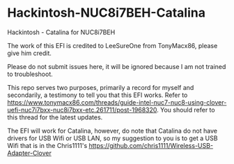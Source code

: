 # Hackintosh-NUC8i7BEH-Catalina
Hackintosh - Catalina for NUC8i7BEH

The work of this EFI is credited to LeeSureOne from TonyMacx86, please give him credit. 

Please do not submit issues here, it will be ignored because I am not trained to troubleshoot. 

This repo serves two purposes, primarily a record for myself and secondarily, a testimony to tell you that this EFI works. Refer to https://www.tonymacx86.com/threads/guide-intel-nuc7-nuc8-using-clover-uefi-nuc7i7bxx-nuc8i7bxx-etc.261711/post-1968320. You should refer to this thread for the latest updates.

The EFI will work for Catalina, however, do note that Catalina do not have drivers for USB Wifi or USB LAN, so my suggestion to you is to get a USB Wifi that is in the Chris1111's https://github.com/chris1111/Wireless-USB-Adapter-Clover


